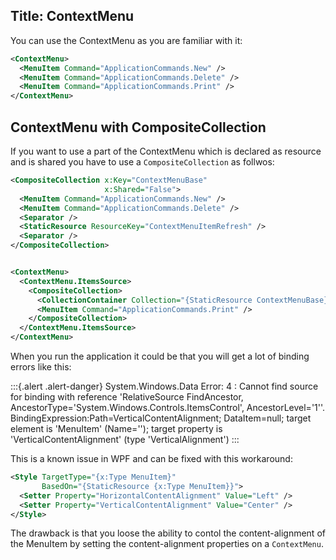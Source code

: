 Title: ContextMenu
---

You can use the ContextMenu as you are familiar with it:

```xml
<ContextMenu>
  <MenuItem Command="ApplicationCommands.New" />
  <MenuItem Command="ApplicationCommands.Delete" />
  <MenuItem Command="ApplicationCommands.Print" />
</ContextMenu>
```

## ContextMenu with CompositeCollection

If you want to use a part of the ContextMenu which is declared as resource and is shared you have to use a `CompositeCollection` as follwos:

```xml
<CompositeCollection x:Key="ContextMenuBase"
                     x:Shared="False">
  <MenuItem Command="ApplicationCommands.New" />
  <MenuItem Command="ApplicationCommands.Delete" />
  <Separator />
  <StaticResource ResourceKey="ContextMenuItemRefresh" />
  <Separator />
</CompositeCollection>


<ContextMenu>
  <ContextMenu.ItemsSource>
    <CompositeCollection>
      <CollectionContainer Collection="{StaticResource ContextMenuBase}"></CollectionContainer>
      <MenuItem Command="ApplicationCommands.Print" />
    </CompositeCollection>
  </ContextMenu.ItemsSource>
</ContextMenu>
```

When you run the application it could be that you will get a lot of binding errors like this:

:::{.alert .alert-danger}
System.Windows.Data Error: 4 : Cannot find source for binding with reference 'RelativeSource FindAncestor, AncestorType='System.Windows.Controls.ItemsControl', AncestorLevel='1''. BindingExpression:Path=VerticalContentAlignment; DataItem=null; target element is 'MenuItem' (Name=''); target property is 'VerticalContentAlignment' (type 'VerticalAlignment')
:::

This is a known issue in WPF and can be fixed with this workaround:

```xml
<Style TargetType="{x:Type MenuItem}"
       BasedOn="{StaticResource {x:Type MenuItem}}">
  <Setter Property="HorizontalContentAlignment" Value="Left" />
  <Setter Property="VerticalContentAlignment" Value="Center" />
</Style>
```

The drawback is that you loose the ability to contol the content-alignment of the MenuItem by setting the content-alignment properties on a `ContextMenu`.
